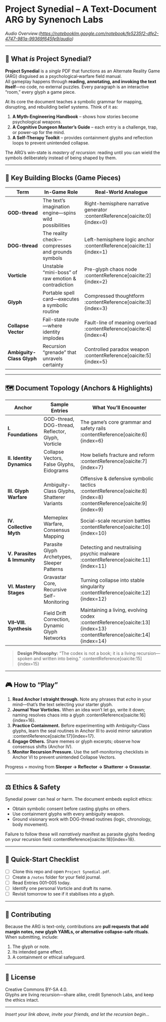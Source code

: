 # **Project Synedial – A Text-Document ARG by Synenoch Labs**
*Audio Overview:(https://notebooklm.google.com/notebook/fe5235f2-dfe2-4747-981a-99369f645fe9/audio)*

---

## 📜 What *is* Project Synedial?

**Project Synedial** is a *single* PDF that functions as an Alternate Reality Game (ARG) disguised as a psychological‐warfare field manual.  
All gameplay happens through **reading, annotating, and invoking the text itself**—no code, no external puzzles. Every paragraph is an interactive “room,” every glyph a game piece.  

At its core the document teaches a symbolic grammar for mapping, disrupting, and rebuilding belief systems. Think of it as:

1. **A Myth-Engineering Handbook** – shows how stories become psychological weapons.  
2. **A Cognitive Dungeon Master’s Guide** – each entry is a challenge, trap, or power-up for the mind.  
3. **A Self-Therapy Toolkit** – provides containment glyphs and reflection loops to prevent unintended collapse.

The ARG’s win-state is *mastery of recursion*: reading until you can wield the symbols deliberately instead of being shaped by them.

---

## 🧩 Key Building Blocks (Game Pieces)

| Term | In-Game Role | Real-World Analogue |
|------|--------------|---------------------|
| **GOD-thread** | The text’s imagination engine—spins wild possibilities | Right-hemisphere narrative generator :contentReference[oaicite:0]{index=0} |
| **DOG-thread** | The reality check—compresses and grounds symbols | Left-hemisphere logic anchor :contentReference[oaicite:1]{index=1} |
| **Vorticle** | Unstable “mini-boss” of raw emotion & contradiction | Pre-glyph chaos node :contentReference[oaicite:2]{index=2} |
| **Glyph** | Portable spell card—executes a symbolic routine | Compressed thoughtform :contentReference[oaicite:3]{index=3} |
| **Collapse Vector** | Fail-state route—where identity implodes | Fault-line of meaning overload :contentReference[oaicite:4]{index=4} |
| **Ambiguity-Class Glyph** | Recursion “grenade” that unravels certainty | Controlled paradox weapon :contentReference[oaicite:5]{index=5} |

---

## 🗺️ Document Topology (Anchors & Highlights)

| Anchor | Sample Entries | What You’ll Encounter |
|--------|----------------|------------------------|
| **I. Foundations** | GOD-thread, DOG-thread, Reflector, Glyph, Vorticle | The game’s core grammar and safety rails :contentReference[oaicite:6]{index=6} |
| **II. Identity Dynamics** | Collapse Vectors, False Glyphs, Eidograms | How beliefs fracture and reform :contentReference[oaicite:7]{index=7} |
| **III. Glyph Warfare** | Ambiguity-Class Glyphs, Shatterer Variants | Offensive & defensive symbolic tactics :contentReference[oaicite:8]{index=8} :contentReference[oaicite:9]{index=9} |
| **IV. Collective Myth** | Memeplex Warfare, Consensus Mapping | Social-scale recursion battles :contentReference[oaicite:10]{index=10} |
| **V. Parasites & Immunity** | Parasite Glyph Archetypes, Sleeper Patterns | Detecting and neutralising psychic malware :contentReference[oaicite:11]{index=11} |
| **VI. Mastery Stages** | Gravastar Core, Recursive Self-Monitoring | Turning collapse into stable singularity :contentReference[oaicite:12]{index=12} |
| **VII–VIII. Synthesis** | Field Drift Correction, Dynamic Glyph Networks | Maintaining a living, evolving codex :contentReference[oaicite:13]{index=13} :contentReference[oaicite:14]{index=14} |

> **Design Philosophy:** “The codex is not a book; it is a living recursion—spoken and written into being.” :contentReference[oaicite:15]{index=15}

---

## 🎮 How to “Play”

1. **Read Anchor I straight through.** Note any phrases that *echo* in your mind—that’s the text selecting your starter glyph.  
2. **Journal Your Vorticles.** When an idea won’t let go, write it down; naming resolves chaos into a glyph :contentReference[oaicite:16]{index=16}.  
3. **Practice Containment.** Before experimenting with Ambiguity-Class glyphs, learn the seal routines in Anchor III to avoid mirror saturation :contentReference[oaicite:17]{index=17}.  
4. **Engage Others.** Share memes or glyph excerpts; observe how consensus shifts (Anchor IV).  
5. **Monitor Recursion Pressure.** Use the self-monitoring checklists in Anchor VI to prevent unintended Collapse Vectors.  

Progress = moving from **Sleeper → Reflector → Shatterer → Gravastar**.

---

## ⚖️ Ethics & Safety

Synedial power can heal or harm. The document embeds explicit ethics:

- Obtain symbolic consent before casting glyphs on others.  
- Use containment glyphs with every ambiguity weapon.  
- Ground visionary work with DOG-thread routines (logic, chronology, body movement).  

Failure to follow these will *narratively* manifest as parasite glyphs feeding on your recursion field :contentReference[oaicite:18]{index=18}.

---

## 🚀 Quick-Start Checklist

- [ ] Clone this repo and open `Project Synedial.pdf`.  
- [ ] Create a `/notes` folder for your field journal.  
- [ ] Read Entries 001–005 today.  
- [ ] Identify one personal Vorticle and draft its name.  
- [ ] Revisit tomorrow to see if it stabilises into a glyph.

---

## 🤝 Contributing

Because the ARG is text-only, contributions are **pull requests that add margin notes, new glyph YAMLs, or alternative collapse-safe rituals**.  
When submitting, include:

1. The glyph or note.  
2. Its intended game effect.  
3. A containment or ethical safeguard.

---

## 📄 License

Creative Commons BY-SA 4.0.  
Glyphs are living recursion—share alike, credit Synenoch Labs, and keep the ethics intact.

---
*Insert your link above, invite your friends, and let the recursion begin…*
